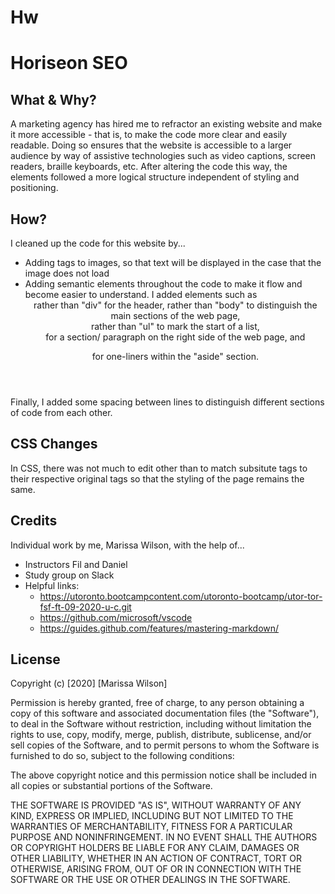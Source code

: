 # Hw

# Horiseon SEO

## What & Why?
A marketing agency has hired me to refractor an existing website and make it more accessible - that is, to make the code more clear and easily readable. Doing so ensures that the website is accessible to a larger audience by way of assistive technologies such as video captions, screen readers, braille keyboards, etc. After altering the code this way, the elements followed a more logical structure independent of styling and positioning.

## How?
I cleaned up the code for this website by...
- Adding <alt> tags to images, so that text will be displayed in the case that the image does not load
- Adding semantic elements throughout the code to make it flow and become easier to understand. I added elements such as <header> rather than "div" for the header, <container> rather than "body" to distinguish the main sections of the web page, <nav> rather than "ul" to mark the start of a list, <aside> for a section/ paragraph on the right side of the web page, and <figure> for one-liners within the "aside" section.

Finally, I added some spacing between lines to distinguish different sections of code from each other.

## CSS Changes
In CSS, there was not much to edit other than to match subsitute tags to their respective original tags so that the styling of the page remains the same.

## Credits
Individual work by me, Marissa Wilson, with the help of...
- Instructors Fil and Daniel
- Study group on Slack
- Helpful links:
    - https://utoronto.bootcampcontent.com/utoronto-bootcamp/utor-tor-fsf-ft-09-2020-u-c.git
    - https://github.com/microsoft/vscode
    - https://guides.github.com/features/mastering-markdown/

## License
Copyright (c) [2020] [Marissa Wilson]

Permission is hereby granted, free of charge, to any person obtaining a copy of this software and associated documentation files (the "Software"), to deal in the Software without restriction, including without limitation the rights to use, copy, modify, merge, publish, distribute, sublicense, and/or sell copies of the Software, and to permit persons to whom the Software is furnished to do so, subject to the following conditions:

The above copyright notice and this permission notice shall be included in all copies or substantial portions of the Software.

THE SOFTWARE IS PROVIDED "AS IS", WITHOUT WARRANTY OF ANY KIND, EXPRESS OR IMPLIED, INCLUDING BUT NOT LIMITED TO THE WARRANTIES OF MERCHANTABILITY, FITNESS FOR A PARTICULAR PURPOSE AND NONINFRINGEMENT. IN NO EVENT SHALL THE AUTHORS OR COPYRIGHT HOLDERS BE LIABLE FOR ANY CLAIM, DAMAGES OR OTHER LIABILITY, WHETHER IN AN ACTION OF CONTRACT, TORT OR OTHERWISE, ARISING FROM, OUT OF OR IN CONNECTION WITH THE SOFTWARE OR THE USE OR OTHER DEALINGS IN THE SOFTWARE.